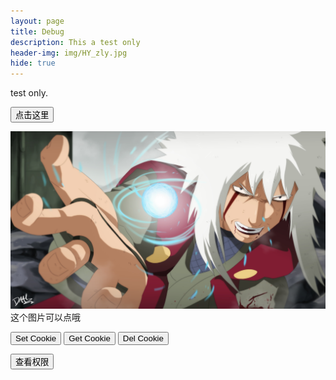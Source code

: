 ```yaml
---
layout: page
title: Debug
description: This a test only 
header-img: img/HY_zly.jpg
hide: true
---
```


test only.

<button type="button" onclick="alert('Welcome!')">点击这里</button>

<script>
function changeImage()
{
	var element = document.getElementById('t_cg_pic');
		if(element.src.match("/img/HY_zly.jpg"))
		{
			element.src="/img/HY_mr.jpg";
		}
		else
		{
			element.src="/img/HY_zly.jpg";
		}
}
</script>

<script>
function see_Quan_name()
{
	alert("A");
	var x_Quan_name = document.getElementById("Quan_name");
	alert("B");
	x_Quan_name.innerHTML = "当前权限:"+getCookie('Quan_name');
	alert("C");
}
</script>


<img src="/img/HY_zly.jpg" onclick="changeImage()" id="t_cg_pic" alt="img test" /> 
这个图片可以点哦  

<button type="button" onclick="setCookie('test_c','666','s10')" >Set Cookie</button>
<button type="button" onclick="alert(getCookie('test_c'))">Get Cookie</button>
<button type="button" onclick="alert(delCookie('test_c'))">Del Cookie</button>

<p id="Quan_name"></p>
<button onclick="see_Quan_name()" type="button" class="btn btn-block btn-info">查看权限</button>
